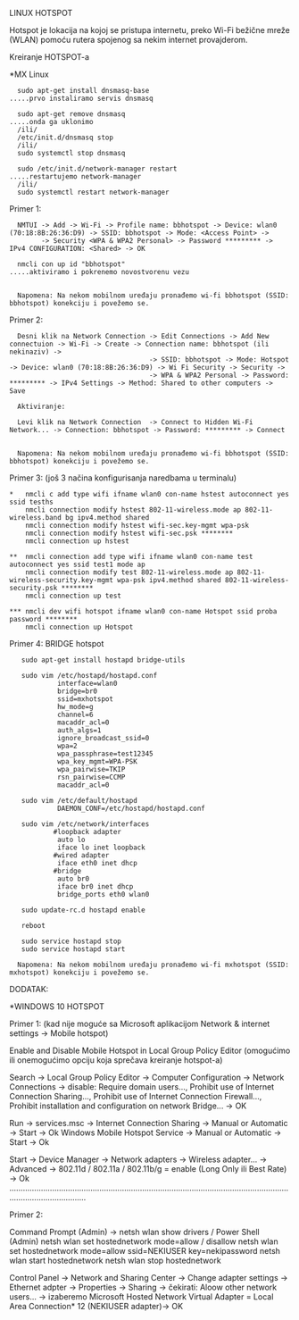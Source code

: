 LINUX HOTSPOT

Hotspot je lokacija na kojoj se pristupa internetu, preko Wi-Fi bežične mreže (WLAN) pomoću rutera spojenog sa nekim internet provajderom.

Kreiranje HOTSPOT-a

*MX Linux

      sudo apt-get install dnsmasq-base                                  .....prvo instaliramo servis dnsmasq

      sudo apt-get remove dnsmasq                                        .....onda ga uklonimo
      /ili/
      /etc/init.d/dnsmasq stop        
      /ili/
      sudo systemctl stop dnsmasq

      sudo /etc/init.d/network-manager restart                           .....restartujemo network-manager
      /ili/
      sudo systemctl restart network-manager

      

Primer 1: 
 
      NMTUI -> Add -> Wi-Fi -> Profile name: bbhotspot -> Device: wlan0 (70:18:8B:26:36:D9) -> SSID: bbhotspot -> Mode: <Access Point> -> 
            -> Security <WPA & WPA2 Personal> -> Password ********* -> IPv4 CONFIGURATION: <Shared> -> OK

      nmcli con up id "bbhotspot"                                        .....aktiviramo i pokrenemo novostvorenu vezu
      
      
      Napomena: Na nekom mobilnom uređaju pronađemo wi-fi bbhotspot (SSID: bbhotspot) konekciju i povežemo se.
    
    
Primer 2:   
      
      Desni klik na Network Connection -> Edit Connections -> Add New connectuion -> Wi-Fi -> Create -> Connection name: bbhotspot (ili nekinaziv) -> 
                                       -> SSID: bbhotspot -> Mode: Hotspot -> Device: wlan0 (70:18:8B:26:36:D9) -> Wi Fi Security -> Security ->
                                       -> WPA & WPA2 Personal -> Password: ********* -> IPv4 Settings -> Method: Shared to other computers -> Save
                                       
      Aktiviranje:                                 
                                       
      Levi klik na Network Connection  -> Connect to Hidden Wi-Fi Network... -> Connection: bbhotspot -> Password: ********* -> Connect


      Napomena: Na nekom mobilnom uređaju pronađemo wi-fi bbhotspot (SSID: bbhotspot) konekciju i povežemo se.


Primer 3: 
(još 3 načina konfigurisanja naredbama u terminalu)  
             
    

    *   nmcli c add type wifi ifname wlan0 con-name hstest autoconnect yes ssid tesths
        nmcli connection modify hstest 802-11-wireless.mode ap 802-11-wireless.band bg ipv4.method shared
        nmcli connection modify hstest wifi-sec.key-mgmt wpa-psk
        nmcli connection modify hstest wifi-sec.psk ********
        nmcli connection up hstest
                   
    **  nmcli connection add type wifi ifname wlan0 con-name test autoconnect yes ssid test1 mode ap
        nmcli connection modify test 802-11-wireless.mode ap 802-11-wireless-security.key-mgmt wpa-psk ipv4.method shared 802-11-wireless-security.psk ********
        nmcli connection up test
   
    *** nmcli dev wifi hotspot ifname wlan0 con-name Hotspot ssid proba password ********
        nmcli connection up Hotspot
    
                   
Primer 4:
BRIDGE hotspot
 
 
       sudo apt-get install hostapd bridge-utils

       sudo vim /etc/hostapd/hostapd.conf
                interface=wlan0
                bridge=br0
                ssid=mxhotspot
                hw_mode=g
                channel=6
                macaddr_acl=0
                auth_algs=1
                ignore_broadcast_ssid=0
                wpa=2
                wpa_passphrase=test12345
                wpa_key_mgmt=WPA-PSK
                wpa_pairwise=TKIP
                rsn_pairwise=CCMP
                macaddr_acl=0

       sudo vim /etc/default/hostapd
                DAEMON_CONF=/etc/hostapd/hostapd.conf

       sudo vim /etc/network/interfaces                          
               #loopback adapter
                auto lo
                iface lo inet loopback
               #wired adapter
                iface eth0 inet dhcp
               #bridge
                auto br0
                iface br0 inet dhcp
                bridge_ports eth0 wlan0

       sudo update-rc.d hostapd enable

       reboot

       sudo service hostapd stop
       sudo service hostapd start

      Napomena: Na nekom mobilnom uređaju pronađemo wi-fi mxhotspot (SSID: mxhotspot) konekciju i povežemo se.
      
      
      
      
 DODATAK: 

*WINDOWS 10 HOTSPOT

Primer 1:
(kad nije moguće sa Microsoft aplikacijom Network & internet settings -> Mobile hotspot)

Enable and Disable Mobile Hotspot in Local Group Policy Editor (omogućimo ili onemogućimo opciju koja sprečava kreiranje hotspot-a)

Search -> Local Group Policy Editor -> Computer Configuration -> Network Connections -> disable: Require domain users..., Prohibit use of Internet Connection 
Sharing..., Prohibit use of Internet Connection Firewall..., Prohibit installation and configuration on network Bridge... -> OK

Run -> services.msc -> Internet Connection Sharing -> Manual or Automatic -> Start -> Ok
                       Windows Mobile Hotspot Service -> Manual or Automatic -> Start -> Ok
                       
Start -> Device Manager -> Network adapters -> Wireless adapter... -> Advanced -> 802.11d / 802.11a / 802.11b/g = enable (Long Only ili Best Rate) -> Ok
..............................................................................................................................................................

Primer 2:

Command Prompt (Admin) -> netsh wlan show drivers 
/ Power Shell (Admin)     netsh wlan set hostednetwork mode=allow   /   disallow
                          netsh wlan set hostednetwork mode=allow ssid=NEKIUSER key=nekipassword
                          netsh wlan start hostednetwork
                          netsh wlan stop hostednetwork
                          
Control Panel ->  Network and Sharing Center ->  Change adapter settings -> Ethernet adpter -> Properties -> Sharing -> čekirati: Aloow other network users...
                  -> izaberemo Microsoft Hosted Network Virtual Adapter = Local Area Connection* 12 (NEKIUSER adapter)-> OK
                  